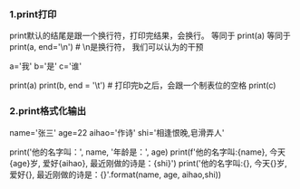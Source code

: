 ### 1.print打印
print默认的结尾是跟一个换行符，打印完结果，会换行。 等同于
print(a) 等同于 print(a, end='\n')   # \n是换行符， 我们可以认为的干预

a='我'
b='是'
c='谁'

print(a)
print(b, end = '\t')  # 打印完b之后，会跟一个制表位的空格
print(c)


### 2.print格式化输出
name='张三'
age=22
aihao='作诗'
shi='相逢恨晚,皂滑弄人'

print('他的名字叫：', name, '年龄是：', age)
print(f'他的名字叫:{name}, 今天{age}岁, 爱好{aihao}, 最近刚做的诗是：{shi}')
print('他的名字叫:{}, 今天{}岁, 爱好{}, 最近刚做的诗是：{}'.format(name, age, aihao,shi))

